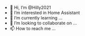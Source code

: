 - 👋 Hi, I’m @Hilly2021
- 👀 I’m interested in Home Assistant
- 🌱 I’m currently learning ...
- 💞️ I’m looking to collaborate on ...
- 📫 How to reach me ...

<!---
Hilly2021/Hilly2021 is a ✨ special ✨ repository because its `README.md` (this file) appears on your GitHub profile.
You can click the Preview link to take a look at your changes.
--->
